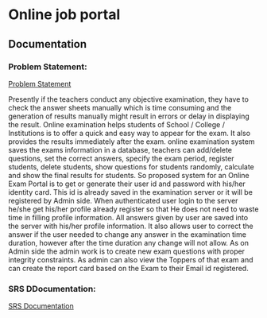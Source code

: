 # Online job portal 

## Documentation

### Problem Statement:
[Problem Statement](https://github.com/RanakJaiswar/online_job_portal/blob/main/documentation/problem%20starement.pdf)

Presently if the teachers conduct any objective examination, they have to check 
the answer sheets manually which is time consuming and the generation of 
results manually might result in errors or delay in displaying the result. Online 
examination helps students of School / College / Institutions is to offer a quick 
and easy way to appear for the exam. It also provides the results immediately 
after the exam. online examination system saves the exams information in a 
database, teachers can add/delete questions, set the correct answers, specify the 
exam period, register students, delete students, show questions for students 
randomly, calculate and show the final results for students.
So proposed system for an Online Exam Portal is to get or generate their user id 
and password with his/her identity card. This id is already saved in the 
examination server or it will be registered by Admin side. When authenticated 
user login to the server he/she get his/her profile already register so that He does 
not need to waste time in filling profile information. All answers given by user 
are saved into the server with his/her profile information. It also allows user to 
correct the answer if the user needed to change any answer in the examination 
time duration, however after the time duration any change will not allow. As on 
Admin side the admin work is to create new exam questions with proper integrity 
constraints. As admin can also view the Toppers of that exam and can create the 
report card based on the Exam to their Email id registered.

### SRS DDocumentation:
[SRS Documentation](https://github.com/RanakJaiswar/online_job_portal/blob/main/documentation/SRS.pdf)
